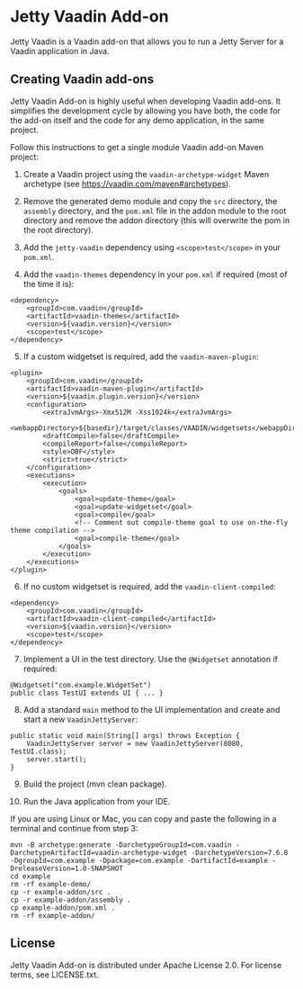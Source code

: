 # Jetty Vaadin Add-on

Jetty Vaadin is a Vaadin add-on that allows you to run a Jetty Server for a Vaadin application in Java.

## Creating Vaadin add-ons

Jetty Vaadin Add-on is highly useful when developing Vaadin add-ons. It simplifies the development cycle by allowing you have both, the code for the add-on itself and the code for any demo application, in the same project.

Follow this instructions to get a single module Vaadin add-on Maven project:

1) Create a Vaadin project using the `vaadin-archetype-widget` Maven archetype (see <https://vaadin.com/maven#archetypes>).

2) Remove the generated demo module and copy the `src` directory, the `assembly` directory, and the `pom.xml` file in the addon module to the root directory and remove the addon directory (this will overwrite the pom in the root directory).

3) Add the `jetty-vaadin` dependency using `<scope>test</scope>` in your `pom.xml`.

4) Add the `vaadin-themes` dependency in your `pom.xml` if required (most of the time it is):

```
<dependency>
    <groupId>com.vaadin</groupId>
    <artifactId>vaadin-themes</artifactId>
    <version>${vaadin.version}</version>
    <scope>test</scope>
</dependency>
```

5) If a custom widgetset is required, add the `vaadin-maven-plugin`:

```
<plugin>
    <groupId>com.vaadin</groupId>
    <artifactId>vaadin-maven-plugin</artifactId>
    <version>${vaadin.plugin.version}</version>
    <configuration>
        <extraJvmArgs>-Xmx512M -Xss1024k</extraJvmArgs>
        <webappDirectory>${basedir}/target/classes/VAADIN/widgetsets</webappDirectory>
        <draftCompile>false</draftCompile>
        <compileReport>false</compileReport>
        <style>OBF</style>
        <strict>true</strict>
    </configuration>
    <executions>
        <execution>
            <goals>
                <goal>update-theme</goal>
                <goal>update-widgetset</goal>
                <goal>compile</goal>
                <!-- Comment out compile-theme goal to use on-the-fly theme compilation -->
                <goal>compile-theme</goal>
            </goals>
        </execution>
    </executions>
</plugin>
```

6) If no custom widgetset is required, add the `vaadin-client-compiled`:

```
<dependency>
    <groupId>com.vaadin</groupId>
    <artifactId>vaadin-client-compiled</artifactId>
    <version>${vaadin.version}</version>
    <scope>test</scope>
</dependency>

```

7) Implement a UI in the test directory. Use the `@Widgetset` annotation if required:

```
@Widgetset("com.example.WidgetSet")
public class TestUI extends UI { ... }
```

8) Add a standard `main` method to the UI implementation and create and start a new `VaadinJettyServer`:

```
public static void main(String[] args) throws Exception {
    VaadinJettyServer server = new VaadinJettyServer(8080, TestUI.class);
    server.start();
}

```

9) Build the project (mvn clean package).

10) Run the Java application from your IDE.

If you are using Linux or Mac, you can copy and paste the following in a terminal and continue from step 3:

```
mvn -B archetype:generate -DarchetypeGroupId=com.vaadin -DarchetypeArtifactId=vaadin-archetype-widget -DarchetypeVersion=7.6.8 -DgroupId=com.example -Dpackage=com.example -DartifactId=example -DreleaseVersion=1.0-SNAPSHOT
cd example
rm -rf example-demo/
cp -r example-addon/src .
cp -r example-addon/assembly .
cp example-addon/pom.xml .
rm -rf example-addon/
```

## License

Jetty Vaadin Add-on is distributed under Apache License 2.0. For license terms, see LICENSE.txt.

